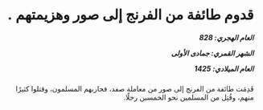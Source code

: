 <h1 dir="rtl">قدوم طائفة من الفرنج إلى صور وهزيمتهم .</h1>

<h5 dir="rtl">العام الهجري:  828

الشهر القمري: جمادى الأولى

العام الميلادي: 1425</h5>

<p dir="rtl">قَدِمَت طائفة من الفرنج إلى صور من معاملة صفد، فحاربهم المسلمون، وقتلوا كثيرًا منهم، وقُتِل من المسلمين نحو الخمسين رجلًا.</p></br>
